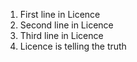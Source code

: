 1. First line in Licence
2. Second line in Licence
3. Third line in Licence
4. Licence is telling the truth
